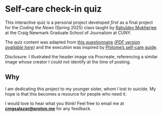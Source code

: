 # Self-care check-in quiz

This interactive quiz is a personal project developed _first_ as a final project for the <i>Coding the News</i> (Spring 2025) class taught by <a href="http://github.com/rahulMuk/">Rahuldev Mukherjee</a> at the Craig Newmark Graduate School of Journalism at CUNY. 

The quiz content was adapted from <a href="https://eponis.tumblr.com/post/113798088670/everything-is-awful-and-im-not-okay-questions-to" target="_blank">this questionnaire</a> <a href="https://drive.google.com/file/d/0B6A2F5ky9SELU0Zfd05YMEpyNUk/view?resourcekey=0-5vb6hV4tTpvuppnMw76vmg" target="_blank"><i>(PDF version available here)</i></a> and the execution was inspired by <a href="https://philome.la/jace_harr/you-feel-like-shit-an-interactive-self-care-guide/play/index.html">Philome’s self-care guide</a>. 

Disclosure: I illustrated the header image via Procreate, referencing a similar image whose creator I could not identify at the time of posting. 

## Why

I am dedicating this project to my younger sister, whom I lost to suicide. My hope is that this becomes a resource for people who need it. 

I would love to hear what you think! Feel free to email me at **cmgsalazar@proton.me** for any feedback.
